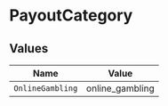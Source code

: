 # PayoutCategory


## Values

| Name             | Value            |
| ---------------- | ---------------- |
| `OnlineGambling` | online_gambling  |